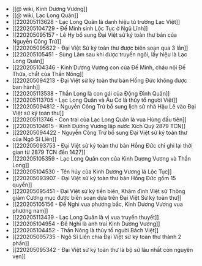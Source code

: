 - [[@ wiki, Kinh Dương Vương]]
- [[@ wiki, Lạc Long Quân]]
- [[220205113628 - Lạc Long Quân là danh hiệu tù trưởng Lạc Việt]]
- [[220205104729 - Đế Minh sinh Lộc Tục ở Ngũ Lĩnh]]
- [[220205095157 - Lê Hy bổ sung Đại Việt sử ký toàn thư bản của Nguyễn Công Trứ]]
- [[220205095622 - Đại Việt Sử ký toàn thư được biên soạn qua 3 lần]]
- [[220205105451 - Sùng Lãm sau khi được truyền ngôi, lấy hiệu là Lạc Long Quân]]
- [[220205104346 - Kinh Dương Vương con của Đế Minh, cháu nội Đế Thừa, chắt của Thần Nông]]
- [[220205094213 - Đại Việt sử ký toàn thư bản Hồng Đức không được ban hành]]
- [[220205113538 - Thần Long là con gái của Động Đình Quân]]
- [[220205113705 - Lạc Long Quân và Âu Cơ là thủy tổ người Việt]]
- [[220205094812 - Nguyễn Công Trứ bổ sung lịch sử nhà Hậu Lê vào Đại Việt sử ký toàn thư]]
- [[220205113746 - Con trai của Lạc Long Quân là vua Hùng đầu tiên]]
- [[220205104615 - Kinh Dương Vương lập nước Xích Quỷ 2879 TCN]]
- [[220205094422 - Nguyễn Công Trứ bổ sung Đại Việt sử ký toàn thư của Ngô Sĩ Liên]]
- [[220205093753 - Đại Việt sử ký toàn thư bản Hồng Đức chỉ ghi lại thời gian từ 2879 TCN đến 1427]]
- [[220205105359 - Lạc Long Quân con của Kinh Dương Vương và Thần Long]]
- [[220205104530 - Tên húy của Kinh Dương Vương là Lộc Tục]]
- [[220205093907 - Đại Việt sử ký toàn thư bản Hồng Đức gồm 15 quyển]]
- [[220205095451 - Đại Việt sử ký tiền biên, Khâm định Việt sử Thông giám Cương mục được biên soạn dựa trên Đại Việt Sử ký toàn thư]]
- [[220205105156 - Đế Nghi vua phương bắc, Kinh Dương Vương vua phương nam]]
- [[220205113439 - Lạc Long Quân là vị vua truyền thuyết]]
- [[220205104954 - Đế Nghi là anh trai Kinh Dương Vương]]
- [[220205104452 - Thần Nông là thủy tổ người Bách Việt]]
- [[220205095735 - Ngô Sĩ Liên chia Đại Việt sử ký toàn thư thành 2 phần]]
- [[220205095342 - Đại Việt sử ký toàn thư là bộ sử lâu nhất còn nguyên vẹn]]
